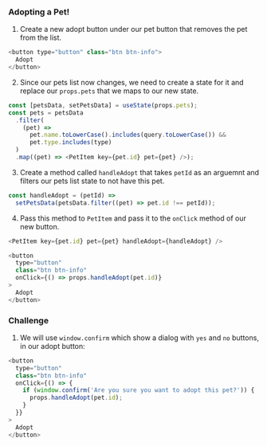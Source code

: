 ### Adopting a Pet!

1. Create a new adopt button under our pet button that removes the pet from the list.

```javascript
<button type="button" class="btn btn-info">
  Adopt
</button>
```

2. Since our pets list now changes, we need to create a state for it and replace our `props.pets` that we maps to our new state.

```javascript
const [petsData, setPetsData] = useState(props.pets);
const pets = petsData
  .filter(
    (pet) =>
      pet.name.toLowerCase().includes(query.toLowerCase()) &&
      pet.type.includes(type)
  )
  .map((pet) => <PetItem key={pet.id} pet={pet} />);
```

3. Create a method called `handleAdopt` that takes `petId` as an arguemnt and filters our pets list state to not have this pet.

```javascript
const handleAdopt = (petId) =>
  setPetsData(petsData.filter((pet) => pet.id !== petId));
```

4. Pass this method to `PetItem` and pass it to the `onClick` method of our new button.

```javascript
<PetItem key={pet.id} pet={pet} handleAdopt={handleAdopt} />
```

```javascript
<button
  type="button"
  class="btn btn-info"
  onClick={() => props.handleAdopt(pet.id)}
>
  Adopt
</button>
```

### Challenge

1. We will use `window.confirm` which show a dialog with `yes` and `no` buttons, in our adopt button:

```javascript
<button
  type="button"
  class="btn btn-info"
  onClick={() => {
    if (window.confirm('Are you sure you want to adopt this pet?')) {
      props.handleAdopt(pet.id);
    }
  }}
>
  Adopt
</button>
```
